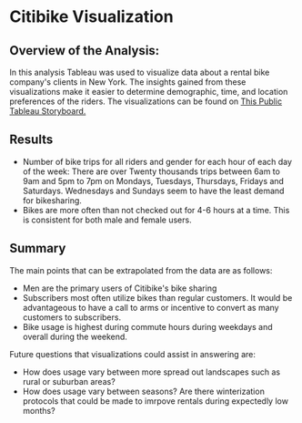 # Citibike Visualization

## Overview of the Analysis:

In this analysis Tableau was used to visualize data about a rental bike company's clients in New York. The insights gained from these visualizations make it easier to determine demographic, time, and location preferences of the riders.
The visualizations can be found on [This Public Tableau Storyboard.](https://public.tableau.com/shared/26735TDCN?:display_count=n&:origin=viz_share_link)

## Results

* Number of bike trips for all riders and gender for each hour of each day of the week: There are over Twenty thousands trips between 6am to 9am and 5pm to 7pm on Mondays, Tuesdays, Thursdays, Fridays and Saturdays. Wednesdays and Sundays seem to have the least demand for bikesharing.
* Bikes are more often than not checked out for 4-6 hours at a time. This is consistent for both male and female users.

## Summary

The main points that can be extrapolated from the data are as follows:

* Men are the primary users of Citibike's bike sharing
* Subscribers most often utilize bikes than regular customers. It would be advantageous to have a call to arms or incentive to convert as many customers to subscribers.
* Bike usage is highest during commute hours during weekdays and overall during the weekend.

Future questions that visualizations could assist in answering are:

* How does usage vary between more spread out landscapes such as rural or suburban areas?
* How does usage vary between seasons? Are there winterization protocols that could be made to imrpove rentals during expectedly low months?



